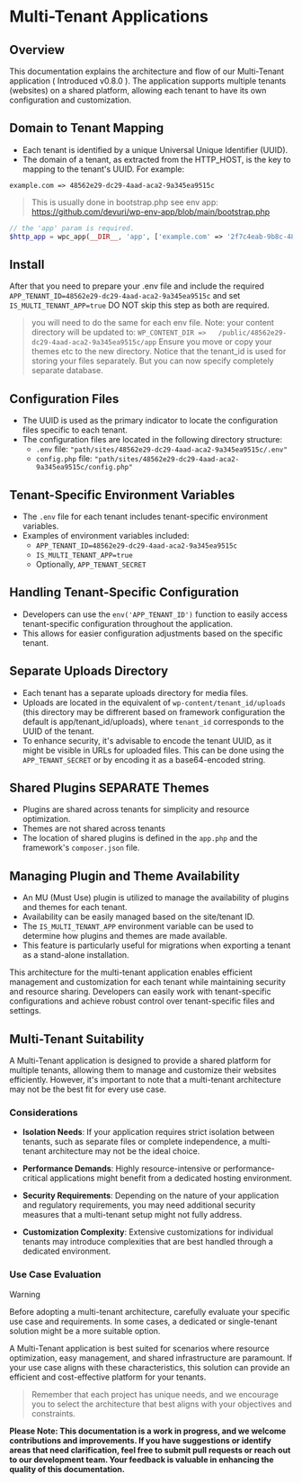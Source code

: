 # Multi-Tenant Applications

## Overview

This documentation explains the architecture and flow of our Multi-Tenant application ( Introduced v0.8.0 ). 
The application supports multiple tenants (websites) on a shared platform, allowing each tenant to have its own configuration and customization.

## Domain to Tenant Mapping

- Each tenant is identified by a unique Universal Unique Identifier (UUID).
- The domain of a tenant, as extracted from the HTTP_HOST, is the key to mapping to the tenant's UUID. For example:

`example.com => 48562e29-dc29-4aad-aca2-9a345ea9515c`

  > This is usually done in bootstrap.php see env app: https://github.com/devuri/wp-env-app/blob/main/bootstrap.php

```php
// the 'app' param is required.
$http_app = wpc_app(__DIR__, 'app', ['example.com' => '2f7c4eab-9b8c-486e-b6d3-f8be67e5bf09'] );
```
## Install
After that you need to prepare your .env file and include the required `APP_TENANT_ID=48562e29-dc29-4aad-aca2-9a345ea9515c` and set `IS_MULTI_TENANT_APP=true` 
DO NOT skip this step as both are required.

> you will need to do the same for each env file.
> Note: your content directory will be updated to: `WP_CONTENT_DIR =>	/public/48562e29-dc29-4aad-aca2-9a345ea9515c/app`
> Ensure you move or copy your themes etc to the new directory.
> Notice that the tenant_id is used for storing your files separately. But you can now specify completely separate database.

## Configuration Files

- The UUID is used as the primary indicator to locate the configuration files specific to each tenant.
- The configuration files are located in the following directory structure:
  - `.env` file: `"path/sites/48562e29-dc29-4aad-aca2-9a345ea9515c/.env"`
  - `config.php` file: `"path/sites/48562e29-dc29-4aad-aca2-9a345ea9515c/config.php"`
  
## Tenant-Specific Environment Variables

- The `.env` file for each tenant includes tenant-specific environment variables.
- Examples of environment variables included:
  - `APP_TENANT_ID=48562e29-dc29-4aad-aca2-9a345ea9515c`
  - `IS_MULTI_TENANT_APP=true`
  - Optionally, `APP_TENANT_SECRET`

## Handling Tenant-Specific Configuration

- Developers can use the `env('APP_TENANT_ID')` function to easily access tenant-specific configuration throughout the application.
- This allows for easier configuration adjustments based on the specific tenant.

## Separate Uploads Directory

- Each tenant has a separate uploads directory for media files.
- Uploads are located in the equivalent of `wp-content/tenant_id/uploads` (this directory may be diffrerent based on framework configuration the default is app/tenant_id/uploads), where `tenant_id` corresponds to the UUID of the tenant.
- To enhance security, it's advisable to encode the tenant UUID, as it might be visible in URLs for uploaded files. This can be done using the `APP_TENANT_SECRET` or by encoding it as a base64-encoded string.

## Shared Plugins SEPARATE Themes

- Plugins are shared across tenants for simplicity and resource optimization.
- Themes are not shared across tenants
- The location of shared plugins is defined in the `app.php` and the framework's `composer.json` file.

## Managing Plugin and Theme Availability

- An MU (Must Use) plugin is utilized to manage the availability of plugins and themes for each tenant.
- Availability can be easily managed based on the site/tenant ID.
- The `IS_MULTI_TENANT_APP` environment variable can be used to determine how plugins and themes are made available.
- This feature is particularly useful for migrations when exporting a tenant as a stand-alone installation.

This architecture for the multi-tenant application enables efficient management and customization for each tenant while maintaining security and resource sharing. 
Developers can easily work with tenant-specific configurations and achieve robust control over tenant-specific files and settings.

## Multi-Tenant Suitability

A  Multi-Tenant application is designed to provide a shared platform for multiple tenants, allowing them to manage and customize their websites efficiently. However, it's important to note that a multi-tenant architecture may not be the best fit for every use case.

### Considerations

- **Isolation Needs**: If your application requires strict isolation between tenants, such as separate files or complete independence, a multi-tenant architecture may not be the ideal choice.

- **Performance Demands**: Highly resource-intensive or performance-critical applications might benefit from a dedicated hosting environment.

- **Security Requirements**: Depending on the nature of your application and regulatory requirements, you may need additional security measures that a multi-tenant setup might not fully address.

- **Customization Complexity**: Extensive customizations for individual tenants may introduce complexities that are best handled through a dedicated environment.

### Use Case Evaluation

> [!WARNING]
> 
> Before adopting a multi-tenant architecture, carefully evaluate your specific use case and requirements. In some cases, a dedicated or single-tenant solution might be a more suitable option.

A Multi-Tenant application is best suited for scenarios where resource optimization, easy management, and shared infrastructure are paramount.
If your use case aligns with these characteristics, this solution can provide an efficient and cost-effective platform for your tenants.

> Remember that each project has unique needs, and we encourage you to select the architecture that best aligns with your objectives and constraints.


**Please Note: This documentation is a work in progress, and we welcome contributions and improvements. If you have suggestions or identify areas that need clarification, feel free to submit pull requests or reach out to our development team. 
Your feedback is valuable in enhancing the quality of this documentation.**
